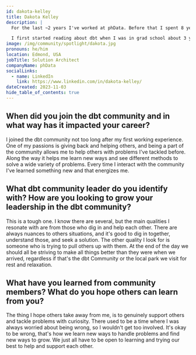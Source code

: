 ```yaml
---
id: dakota-kelley
title: Dakota Kelley
description: |
  For the last ~2 years I've worked at phData. Before that I spent 8 years working as a Software Developer in the public sector. Currently I'm a Solution Architect, helping our customers and clients implement dbt on Snowflake, working across multiple cloud providers.

  I first started reading about dbt when I was in grad school about 3 years ago. When I began with phData I had a fantastic opportunity to work with dbt. From there I feel in love with the Engineering practices and structure that I always felt were missing from Data Work. Since then, I've been fortunate enough to speak at dbt Coalesce 2022 and I'm speaking again at dbt Coalesce 2023. On top of this, I've written numerous blogs about dbt as well.
image: /img/community/spotlight/dakota.jpg
pronouns: he/him
location: Edmond, USA
jobTitle: Solution Architect
companyName: phData
socialLinks:
  - name: LinkedIn
    link: https://www.linkedin.com/in/dakota-kelley/
dateCreated: 2023-11-03
hide_table_of_contents: true
---
```


## When did you join the dbt community and in what way has it impacted your career?

I joined the dbt community not too long after my first working experience. One of my passions is giving back and helping others, and being a part of the community allows me to help others with problems I've tackled before. Along the way it helps me learn new ways and see different methods to solve a wide variety of problems. Every time I interact with the community I've learned something new and that energizes me.

## What dbt community leader do you identify with? How are you looking to grow your leadership in the dbt community?

This is a tough one. I know there are several, but the main qualities I resonate with are from those who dig in and help each other. There are always nuances to others situations, and it's good to dig in together, understand those, and seek a solution. The other quality I look for is someone who is trying to pull others up with them. At the end of the day we should all be striving to make all things better than they were when we arrived, regardless if that's the dbt Community or the local park we visit for rest and relaxation.

## What have you learned from community members? What do you hope others can learn from you?

The thing I hope others take away from me, is to genuinely support others and tackle problems with curiosity. There used to be a time where I was always worried about being wrong, so I wouldn't get too involved. It's okay to be wrong, that's how we learn new ways to handle problems and find new ways to grow. We just all have to be open to learning and trying our best to help and support each other.
